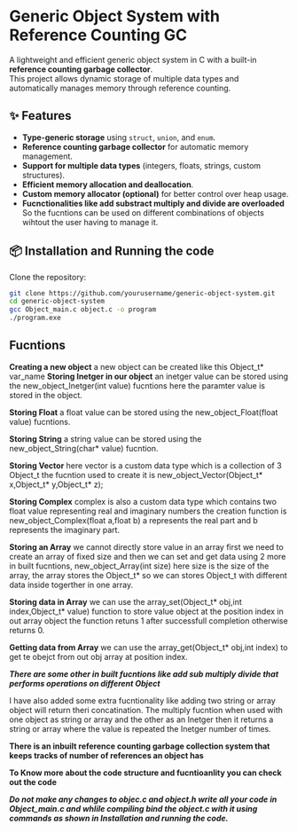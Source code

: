 # Generic Object System with Reference Counting GC  

A lightweight and efficient generic object system in C with a built-in **reference counting garbage collector**.  
This project allows dynamic storage of multiple data types and automatically manages memory through reference counting.  

## ✨ Features  
- **Type-generic storage** using `struct`, `union`, and `enum`.  
- **Reference counting garbage collector** for automatic memory management.  
- **Support for multiple data types** (integers, floats, strings, custom structures).  
- **Efficient memory allocation and deallocation**.  
- **Custom memory allocator (optional)** for better control over heap usage.
- **Fucnctionalities like add substract multiply and divide are overloaded** So the fucntions can be used on different combinations of objects wihtout the user having to manage it.

## 📦 Installation and Running the code
Clone the repository:  
```sh
git clone https://github.com/yourusername/generic-object-system.git
cd generic-object-system
gcc Object_main.c object.c -o program
./program.exe
```
## Fucntions
**Creating a new object** a new object can be created like this Object_t* var_name
**Storing Inetger in our object** an inetger value can be stored using the new_object_Inetger(int value) fucntions here the paramter value is stored in the object.

**Storing Float** a float value can be stored using the new_object_Float(float value) fucntions.

**Storing String** a string value can be stored using the new_object_String(char* value) fucntion.

**Storing Vector** here vector is a custom data type which is a collection of 3 Object_t the fucntion used to create it is
new_object_Vector(Object_t* x,Object_t* y,Object_t* z);

**Storing Complex** complex is also a custom data type which contains two float value representing real and imaginary numbers the creation function is 
new_object_Complex(float a,float b) a represents the real part and b represents the imaginary part.

**Storing an Array** we cannot directly store value in an array first we need to create an array of fixed size and then we can set and get data using 2 more in built fucntions, new_object_Array(int size) here size is the size of the array, the array stores the Object_t* so we can stores Object_t with different data inside togerther in one array.

**Storing data in Array** we can use the array_set(Object_t* obj,int index,Object_t* value) function to store value object at the position index in out array object the function retuns 1 after successfull completion otherwise returns 0.

**Getting data from Array** we can use the array_get(Object_t* obj,int index) to get te obejct from out obj array at position index.

***There are some other in built fucntions like add sub multiply divide that performs operations on different Object***

I have also added some extra fucntionality like adding two string or array object will return theri concatination.
The multiply fucntion when used with one object as string or array and the other as an Inetger then it returns a string or array where the value is repeated the Inetger number of times.

**There is an inbuilt reference counting garbage collection system that keeps tracks of number of references an object has**

**To Know more about the code structure and fucntioanlity you can check out the code**

***Do not make any changes to objec.c and object.h write all your code in Object_main.c and whlile compiling bind the object.c with it using commands as shown in Installation and running the code.***
